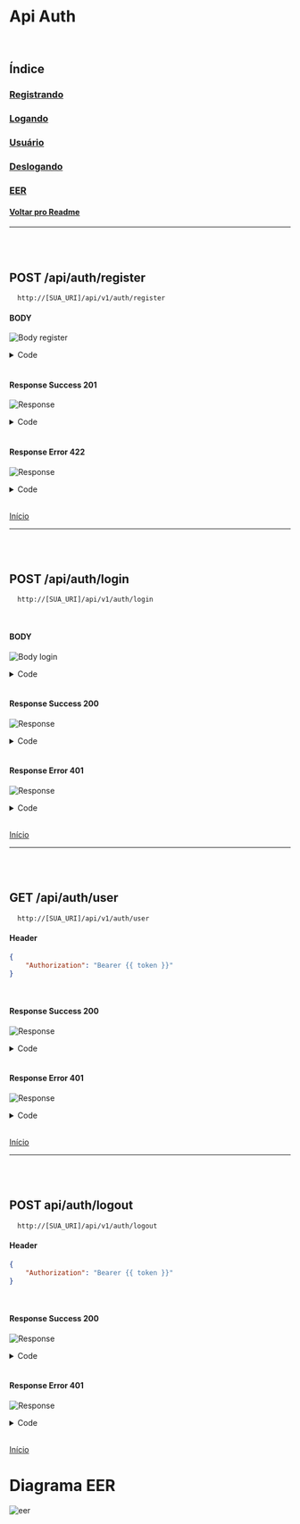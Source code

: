# Api Auth

<br/>

## Índice

### [Registrando](#post-apiauthregister)

### [Logando](#post-apiauthlogin)

### [Usuário](#get-apiauthme)

### [Deslogando](#post-apiauthlogout)

### [EER](#diagrama-eer)

#### [Voltar pro Readme](/README.md)

---

<br/>
<br/>

## POST /api/auth/register

```
  http://[SUA_URI]/api/v1/auth/register
```

#### BODY

![Body register](/img/body_register_auth.png)

<details> 
  <summary>Code</summary>

```json
{
    "name": "UserTeste",
    "email": "User@gmail.com",
    "password": "123123123",
    "password_confirmation": "123123123"
}
```

</details>

<br/>

#### Response Success 201

![Response](/img/response_success_register.png)

<details> 
  <summary>Code</summary>

```json
{
    "status": "Success",
    "status_code": 201,
    "message": "User created!",
    "data": {
        "user": {
            "name": "UserTeste",
            "email": "User@gmail.com",
            "uuid": "2016cca7-c155-48b4-bb2b-762f5838d4a5",
            "updated_at": "2024-01-17T06:58:55.000000Z",
            "created_at": "2024-01-17T06:58:55.000000Z"
        },
        "token": "5|yj7O2CKYYQnKC4Nw1rELW5vz0zzW3RBoChRTa1pYdcfb0c27"
    }
}
```

</details>

<br/>

#### Response Error 422

![Response](/img/response_error_register.png)

<details> 
  <summary>Code</summary>

```json
{
    "message": "Someone already picked this [ EMAIL ] try another one!",
    "errors": {
        "email": ["Someone already picked this [ EMAIL ] try another one!"]
    }
}
```

</details>

<br>

[Início](#api-auth)

---

<br/>
<br/>

## POST /api/auth/login

```
  http://[SUA_URI]/api/v1/auth/login
```

<br/>

#### BODY

![Body login](/img/body_login.png)

<details> 
  <summary>Code</summary>

```json
{
    "email": "User@gmail.com",
    "password": "123123123"
}
```

</details>

<br/>

#### Response Success 200

![Response](/img/response_success_login.png)

<details> 
  <summary>Code</summary>

```json
{
    "status": "Success",
    "status_code": 200,
    "message": "User logged in!",
    "data": {
        "token": "6|WGIoh2rgaXMmHUE6eRsejrfAayNagVB21FrewxiSf9ae89ad",
        "user": {
            "uuid": "2016cca7-c155-48b4-bb2b-762f5838d4a5",
            "name": "UserTeste",
            "email": "User@gmail.com",
            "email_verified_at": null,
            "created_at": "2024-01-17T06:58:55.000000Z",
            "updated_at": "2024-01-17T06:58:55.000000Z"
        }
    }
}
```

</details>

<br/>

#### Response Error 401

![Response](/img/response_error_login_auth.png)

<details> 
  <summary>Code</summary>

```json
{
    "status": "Error",
    "status_code": 401,
    "message": "The provided credentials are incorrect.",
    "data": []
}
```

</details>

<br>

[Início](#api-auth)

---

<br/>
<br/>

## GET /api/auth/user

```
  http://[SUA_URI]/api/v1/auth/user
```

#### Header

```json
{
    "Authorization": "Bearer {{ token }}"
}
```

<br/>

#### Response Success 200

![Response](/img/response_success_me_auth.png)

<details> 
  <summary>Code</summary>

```json
{
    "status": "Success",
    "status_code": 200,
    "message": null,
    "data": {
        "uuid": "2016cca7-c155-48b4-bb2b-762f5838d4a5",
        "name": "UserTeste",
        "email": "User@gmail.com",
        "email_verified_at": null,
        "created_at": "2024-01-17T06:58:55.000000Z",
        "updated_at": "2024-01-17T06:58:55.000000Z"
    }
}
```

</details>

<br/>

#### Response Error 401

![Response](/img/response_error_me_auth.png)

<details> 
  <summary>Code</summary>

```json
{
    "status": "Error",
    "status_code": 401,
    "message": "Authentication failed: User is not authenticated.",
    "data": []
}
```

</details>

<br>

[Início](#api-auth)

---

<br/>
<br/>

## POST api/auth/logout

```
  http://[SUA_URI]/api/v1/auth/logout
```

#### Header

```json
{
    "Authorization": "Bearer {{ token }}"
}
```

<br/>

#### Response Success 200

![Response](/img/response_success_logout_auth.png)

<details> 
  <summary>Code</summary>

```json
{
    "status": "Success",
    "status_code": 200,
    "message": "Tokens Revoked",
    "data": []
}
```

</details>

<br/>

#### Response Error 401

![Response](/img/response_error_logout_auth.png)

<details> 
  <summary>Code</summary>

```json
{
    "status": "Error",
    "status_code": 401,
    "message": "Authentication failed: User is not authenticated.",
    "data": []
}
```

</details>

<br>

[Início](#api-auth)

# Diagrama EER

![eer](/eer/diagrama-eer-mysql-api-ezoom.png)
